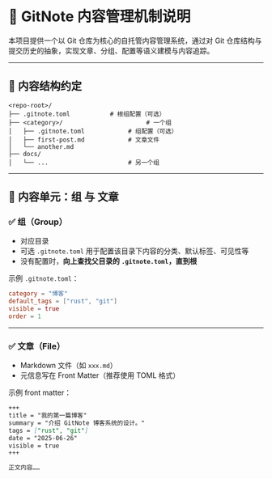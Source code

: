 # 📘 GitNote 内容管理机制说明

本项目提供一个以 Git 仓库为核心的自托管内容管理系统，通过对 Git 仓库结构与提交历史的抽象，实现文章、分组、配置等语义建模与内容追踪。

---

## 📁 内容结构约定

```text
<repo-root>/
├── .gitnote.toml           # 根组配置（可选）
├── <category>/                       # 一个组
│   ├── .gitnote.toml            # 组配置（可选）
│   ├── first-post.md            # 文章文件
│   └── another.md
├── docs/
│   └── ...                      # 另一个组
```

---

## 🧠 内容单元：组 与 文章

### ✅ 组（Group）

- 对应目录
- 可选 `.gitnote.toml` 用于配置该目录下内容的分类、默认标签、可见性等
- 没有配置时，**向上查找父目录的 `.gitnote.toml`，直到根**

示例 `.gitnote.toml`：

```toml
category = "博客"
default_tags = ["rust", "git"]
visible = true
order = 1
```

---

### ✅ 文章（File）

- Markdown 文件（如 `xxx.md`）
- 元信息写在 Front Matter（推荐使用 TOML 格式）

示例 front matter：

````markdown
+++
title = "我的第一篇博客"
summary = "介绍 GitNote 博客系统的设计。"
tags = ["rust", "git"]
date = "2025-06-26"
visible = true
+++

正文内容……
